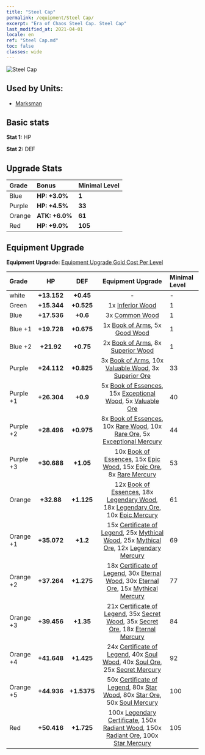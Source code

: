 ```yaml
---
title: "Steel Cap"
permalink: /equipment/Steel Cap/
excerpt: "Era of Chaos Steel Cap. Steel Cap"
last_modified_at: 2021-04-01
locale: en
ref: "Steel Cap.md"
toc: false
classes: wide
---
```


  ![Steel Cap](/images/e/e_1022.png)

## Used by Units:

* [Marksman](/units/Marksman/) 


## Basic stats
 **Stat 1:** HP

 **Stat 2:** DEF

## Upgrade Stats

  |     Grade    |   Bonus | Minimal Level | 
  |:-------------|:--------|:--------------| 
  | Blue | **HP: +3.0%** | **1** | 
  | Purple | **HP: +4.5%** | **33** | 
  | Orange | **ATK: +6.0%** | **61** | 
  | Red | **HP: +9.0%** | **105** | 


## Equipment Upgrade
 **Equipment Upgrade:** [Equipment Upgrade Gold Cost Per Level](/equipment/EquipmentUpgradeCostPerLevel/) 

  |          Grade      | HP | DEF | Equipment Upgrade | Minimal Level |
  |:--------------------|:---------:|:---------:|:----------------:|:--------------|
  | white | **+13.152** | **+0.45** | - | - |
  | Green | **+15.344** | **+0.525** | 1x [Inferior Wood](/Items/mat_1/) | 1 |
  | Blue | **+17.536** | **+0.6** | 3x [Common Wood](/Items/mat_7/) | 1 |
  | Blue +1 | **+19.728** | **+0.675** | 1x [Book of Arms](/Items/mat_18/), 5x [Good Wood](/Items/mat_13/) | 1 |
  | Blue +2 | **+21.92** | **+0.75** | 2x [Book of Arms](/Items/mat_25/), 8x [Superior Wood](/Items/mat_20/) | 1 |
  | Purple | **+24.112** | **+0.825** | 3x [Book of Arms](/Items/mat_32/), 10x [Valuable Wood](/Items/mat_27/), 3x [Superior Ore](/Items/mat_19/) | 33 |
  | Purple +1 | **+26.304** | **+0.9** | 5x [Book of Essences](/Items/mat_39/), 15x [Exceptional Wood](/Items/mat_34/), 5x [Valuable Ore](/Items/mat_26/) | 40 |
  | Purple +2 | **+28.496** | **+0.975** | 8x [Book of Essences](/Items/mat_46/), 10x [Rare Wood](/Items/mat_41/), 10x [Rare Ore](/Items/mat_40/), 5x [Exceptional Mercury](/Items/mat_35/) | 44 |
  | Purple +3 | **+30.688** | **+1.05** | 10x [Book of Essences](/Items/mat_53/), 15x [Epic Wood](/Items/mat_48/), 15x [Epic Ore](/Items/mat_47/), 8x [Rare Mercury](/Items/mat_42/) | 53 |
  | Orange | **+32.88** | **+1.125** | 12x [Book of Essences](/Items/mat_60/), 18x [Legendary Wood](/Items/mat_55/), 18x [Legendary Ore](/Items/mat_54/), 10x [Epic Mercury](/Items/mat_49/) | 61 |
  | Orange +1 | **+35.072** | **+1.2** | 15x [Certificate of Legend](/Items/mat_67/), 25x [Mythical Wood](/Items/mat_62/), 25x [Mythical Ore](/Items/mat_61/), 12x [Legendary Mercury](/Items/mat_56/) | 69 |
  | Orange +2 | **+37.264** | **+1.275** | 18x [Certificate of Legend](/Items/mat_74/), 30x [Eternal Wood](/Items/mat_69/), 30x [Eternal Ore](/Items/mat_68/), 15x [Mythical Mercury](/Items/mat_63/) | 77 |
  | Orange +3 | **+39.456** | **+1.35** | 21x [Certificate of Legend](/Items/mat_81/), 35x [Secret Wood](/Items/mat_76/), 35x [Secret Ore](/Items/mat_75/), 18x [Eternal Mercury](/Items/mat_70/) | 84 |
  | Orange +4 | **+41.648** | **+1.425** | 24x [Certificate of Legend](/Items/mat_88/), 40x [Soul Wood](/Items/mat_83/), 40x [Soul Ore](/Items/mat_82/), 25x [Secret Mercury](/Items/mat_77/) | 92 |
  | Orange +5 | **+44.936** | **+1.5375** | 50x [Certificate of Legend](/Items/mat_95/), 80x [Star Wood](/Items/mat_90/), 80x [Star Ore](/Items/mat_89/), 50x [Soul Mercury](/Items/mat_84/) | 100 |
  | Red | **+50.416** | **+1.725** | 100x [Legendary Certificate](/Items/mat_102/), 150x [Radiant Wood](/Items/mat_97/), 150x [Radiant Ore](/Items/mat_96/), 100x [Star Mercury](/Items/mat_91/) | 105 |

